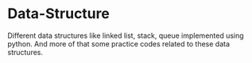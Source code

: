 # Data-Structure
Different data structures like linked list, stack, queue implemented using python. And more of that some practice codes related to these data structures.
